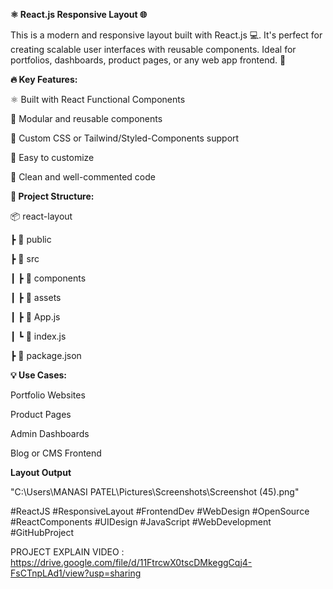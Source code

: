 **⚛️ React.js Responsive Layout 🌐**

This is a modern and responsive layout built with React.js 💻. It's perfect for creating scalable user interfaces with reusable components. Ideal for portfolios, dashboards, product pages, or any web app frontend. 🚀

**🔥 Key Features:**

⚛️ Built with React Functional Components

🧩 Modular and reusable components

🎨 Custom CSS or Tailwind/Styled-Components support

🌈 Easy to customize

🧠 Clean and well-commented code

**📁 Project Structure:**

📦 react-layout

┣ 📂 public

┣ 📂 src

┃ ┣ 📂 components

┃ ┣ 📂 assets

┃ ┣ 📄 App.js

┃ ┗ 📄 index.js

┣ 📄 package.json

**💡 Use Cases:**

Portfolio Websites

Product Pages

Admin Dashboards

Blog or CMS Frontend

**Layout Output**

"C:\Users\MANASI PATEL\Pictures\Screenshots\Screenshot (45).png"



#ReactJS #ResponsiveLayout #FrontendDev #WebDesign #OpenSource #ReactComponents #UIDesign #JavaScript #WebDevelopment #GitHubProject




PROJECT EXPLAIN VIDEO : https://drive.google.com/file/d/11FtrcwX0tscDMkeggCqj4-FsCTnpLAd1/view?usp=sharing
